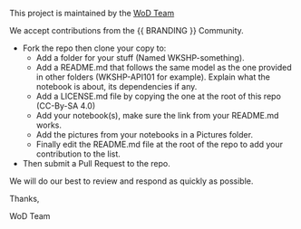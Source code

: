 This project is maintained by the [WoD Team](https://https://github.com/Workshops-on-Demand/wod-notebooks)

We accept contributions from the {{ BRANDING }} Community. 

-	Fork the repo then clone your copy to:
    -	Add a folder for your stuff (Named WKSHP-something).
    -	Add a README.md that follows the same model as the one provided in other folders (WKSHP-API101 for example). Explain what the notebook is about, its dependencies if any.
    -	Add a LICENSE.md file by copying the one at the root of this repo (CC-By-SA 4.0)
    -	Add your notebook(s), make sure the link from your README.md works.
    -	Add the pictures from your notebooks in a Pictures folder.
    -	Finally edit the README.md file at the root of the repo to add your contribution to the list. 
-	Then submit a Pull Request to the repo.

We will do our best to review and respond as quickly as possible.

Thanks,

WoD Team
